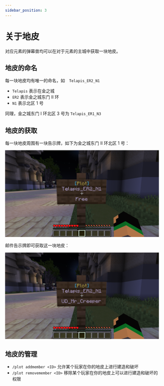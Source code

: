 ```yaml
---
sidebar_position: 3
---
```


# 关于地皮

对应元素的弹幕兽均可以在对于元素的主城中获取一块地皮。

## 地皮的命名

每一块地皮均有唯一的命名，如　`Telapis_ER2_N1`

- `Telapis` 表示在金之城
- `ER2` 表示金之城东门 II 环
- `N1` 表示北区 1 号

同理，金之城东门 I 环北区 3 号为 `Telapis_ER1_N3`

## 地皮的获取

每一块地皮周围有一块告示牌，如下为金之城东门 II 环北区 1 号：

![plot-sign](../../static/img/about-server/plot-sign.png)

邮件告示牌即可获取这一块地皮：

![plot-sign-claim](../../static/img/about-server/plot-sign-claim.png)

## 地皮的管理

- `/plot addmember <ID>` 允许某个玩家在你的地皮上进行建造和破坏
- `/plot removemember <ID>` 移除某个玩家在你的地皮上可以进行建造和破坏的权限